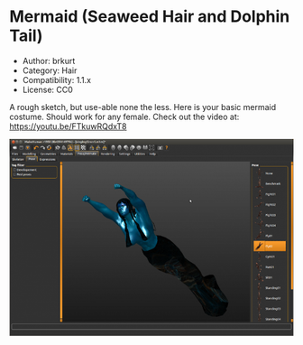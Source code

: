 # Mermaid (Seaweed Hair and Dolphin Tail)

* Author: brkurt
* Category: Hair
* Compatibility: 1.1.x
* License: CC0

A rough sketch, but use-able none the less.  Here is your basic mermaid costume.  Should work for any female. 
Check out the video at: https://youtu.be/FTkuwRQdxT8

![Example](mermaid1MHGUI.png)

